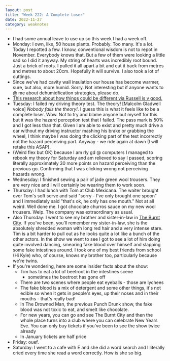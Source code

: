 ```yaml
---
layout: post
title: "Week 222: A Complete Loser"
date: 2022-11-27
category: weaknotes
---
```

* I had some annual leave to use up so this week I had a week off.
* Monday: I own, like, 50 house plants. Probably. Too many. It's a lot. Today I repotted a few. I know, conventional wisdom is not to repot in November. Everybody knows that. But a few of them were looking a little sad so I did it anyway. My string of hearts was incredibly root bound. Just a brick of roots. I pulled it all apart a bit and cut it back from metres and metres to about 20cm. Hopefully it will survive. I also took a lot of cuttings.
* Since we've had cavity wall insulation our house has become warmer, sure, but also, more humid. Sorry. Not interesting but if anyone wants to @ me about dehumidfication strategies, please do.
* [This research about how things could be different via Russell is v good.](https://experimentalhistory.substack.com/p/things-could-be-better)
* Tuesday: I failed my driving theory test. The theory! [Malcolm Gladwell voice] _Nobody fails the theory!_. I guess this is what it feels like to be a complete loser. Wow. Not to try and blame anyone but myself for this but it was the hazard perception test that I failed. The pass mark is 50% and I got less than that. Given I am able to exist and pretty much drive a car without my driving instructor mashing his brake or grabbing the wheel, I think maybe I was doing the clicking part of the test incorrectly not the hazard perceiving part. Anyway - we ride again at dawn (I will retake this ASAP).
* (Weird flex but OK) because I am rly gd @ computers I managed to rebook my theory for Saturday and am relieved to say I passed, scoring literally approximately 30 more points on hazard perceiving than the previous go. Confirming that I was clicking wrong not perceiving hazards wrong.
* Wednesday: I finished sewing a pair of jade green wool trousers. They are very nice and I will certainly be wearing them to work soon.
* Thursday: I had lunch with Tom at Club Mexicana. The waiter brought over Tom's soft serve and said "sorry - I've only brought one spoon" and I immediately said "that's ok, he only has one mouth." Not at all weird. Well done me. I got chocolate churros sauce on my new wool trousers. Welp. The company was extraordinary as usual.
* Also Thursday: I went to see my brother and sister-in-law in [The Burnt City](https://onecartridgeplace.com/theburntcity/). If you've been, you'll remember my sister-in-law, she is the absolutely shredded woman with long red hair and a very intense stare. Tim is a bit harder to pull out as he looks quite a lot like a bunch of the other actors. In the show we went to see I got to see a lot of him doing quite involved dancing, smearing fake blood over himself and slapping some fake intestines around. I took one of my best friends from school (Hi Kyle) who, of course, knows my brother too, particularly because we're twins.
* If you're wondering, here are some insider facts about the show:
  * Tim has to eat a lot of beetroot in the intestines scene
    * sometimes the beetroot has gone off
  * There are two scenes where people eat eyeballs - those are lychees
  * The fake blood is a mix of detergent and some other things, it's not edible so when it gets in people's eyes, up their noses and in their mouths - that's really bad!
  * In The Drowned Man, the previous Punch Drunk show, the fake blood was not toxic to eat, and smelt like chocolate.
  * For new years, you can go and see The Burnt City and then the whole place turns into a club where you can celebrate New Years Eve. You can only buy tickets if you've been to see the show twice already
  * In January tickets are half price
* Friday: ouef.
* Saturday: I went to a cafe with E and she did a word search and I literally cried every time she read a word correctly. How is she so big.
